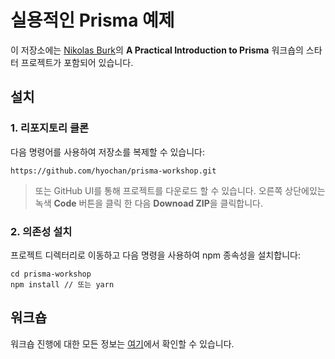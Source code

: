 # 실용적인 Prisma 예제

이 저장소에는 [Nikolas Burk](https://twitter.com/nikolasburk)의 **A Practical Introduction to Prisma** 워크숍의 스타터 프로젝트가 포함되어 있습니다.

## 설치

### 1. 리포지토리 클론

다음 명령어를 사용하여 저장소를 복제할 수 있습니다:

```
https://github.com/hyochan/prisma-workshop.git
```

> 또는 GitHub UI를 통해 프로젝트를 다운로드 할 수 있습니다. 오른쪽 상단에있는 녹색 **Code** 버튼을 클릭 한 다음 **Downoad ZIP**을 클릭합니다.

### 2. 의존성 설치

프로젝트 디렉터리로 이동하고 다음 명령을 사용하여 npm 종속성을 설치합니다:

```
cd prisma-workshop
npm install // 또는 yarn
```

## 워크숍

워크숍 진행에 대한 모든 정보는 [여기](https://pris.ly/day2021-intro-kr)에서 확인할 수 있습니다.
